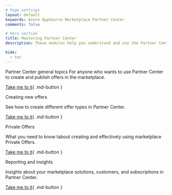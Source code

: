 ```yaml
---
# Page settings
layout: default
keywords: Azure AppSource Marketplace Partner Center
comments: false

# Hero section
title: Mastering Partner Center
description: These modules help you understand and use the Partner Center portal to publish your commercial marketplace offer.

hide:
  - toc
---
```


<div class="sub-page-tile" markdown="1">
  <span class="linkless-heading">Partner Center general topics</span>
  For anyone who wants to use Partner Center to create and publish offers in the marketplace.

[Take me to it](/Mastering-the-Marketplace/partner-center/pc-general){ .md-button }
</div>

<div class="sub-page-tile" markdown="1">
  <span class="linkless-heading">Creating new offers</span>
  
  See how to create different offer types in Partner Center.

[Take me to it](/Mastering-the-Marketplace/partner-center/pc-create-offers){ .md-button }
</div>

<div class="sub-page-tile" markdown="1">
  <span class="linkless-heading">Private Offers</span>
  
  What you need to know tabout creating and effectively using marketplace Private Offers.

[Take me to it](/Mastering-the-Marketplace/partner-center/private-offers){ .md-button }
</div>

<div class="sub-page-tile" markdown="1">
  <span class="linkless-heading">Reporting and insights</span>
  
  Insights about your marketplace solutions, customers, and subscriptions in Partner Center.

[Take me to it](/Mastering-the-Marketplace/partner-center/pc-insights){ .md-button }
</div>
